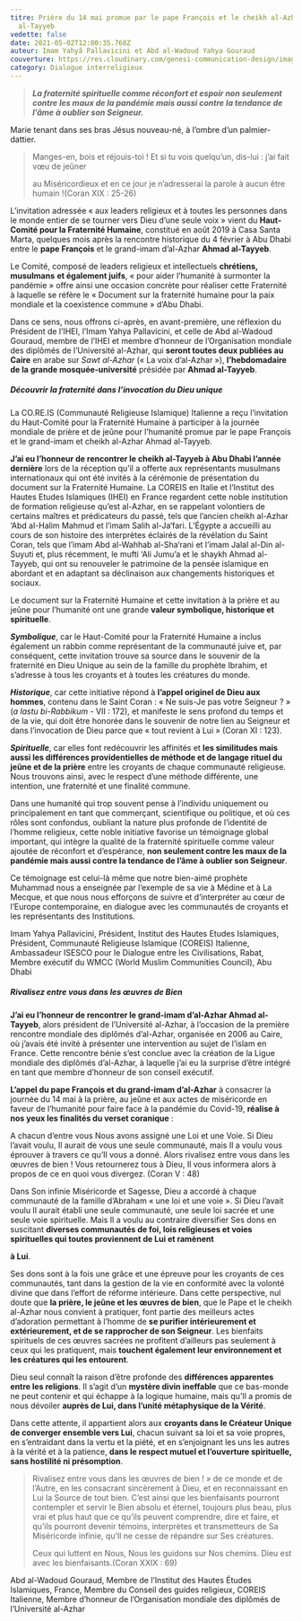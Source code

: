 ```yaml
---
titre: Prière du 14 mai promue par le pape François et le cheikh al-Azhar Ahmad
  al-Tayyeb
vedette: false
date: 2021-05-02T12:00:35.768Z
auteur: Imam Yahyâ Pallavicini et Abd al-Wadoud Yahya Gouraud
couverture: https://res.cloudinary.com/genesi-communication-design/image/upload/v1604654416/ihei/couvertures/islam-en-pratique-3_ws3q2t.jpg
category: Dialogue interreligieux
---
```

> ***La fraternité spirituelle comme réconfort et espoir non seulement contre les maux de la pandémie mais aussi contre la tendance de l’âme à oublier son Seigneur.***

Marie tenant dans ses bras Jésus nouveau-né, à l’ombre d’un palmier-dattier.

> Manges-en, bois et réjouis-toi&nbsp;! Et si tu vois quelqu’un, dis-lui&nbsp;: j’ai fait vœu de jeûner
>
> au Miséricordieux et en ce jour je n’adresserai la parole à aucun être humain&nbsp;!(Coran XIX : 25-26)



L’invitation adressée «&nbsp;aux leaders religieux et à toutes les personnes dans le monde entier de se tourner vers Dieu d’une seule voix&nbsp;» vient du **Haut-Comité pour la Fraternité Humaine**, constitué en août 2019 à Casa Santa Marta, quelques mois après la rencontre historique du 4 février à Abu Dhabi entre le **pape François** et le grand-imam d’al-Azhar **Ahmad al-Tayyeb**.

Le Comité, composé de leaders religieux et intellectuels **chrétiens, musulmans** **et également juifs**, «&nbsp;pour aider l’humanité à surmonter la pandémie&nbsp;» offre ainsi une occasion concrète pour réaliser cette Fraternité à laquelle se réfère le «&nbsp;Document sur la fraternité humaine pour la paix mondiale et la coexistence commune&nbsp;» d’Abu Dhabi.

Dans ce sens, nous offrons ci-après, en avant-première, une réflexion du Président de l’IHEI, l’Imam Yahya Pallavicini, et celle de Abd al-Wadoud Gouraud, membre de l’IHEI et membre d’honneur de l’Organisation mondiale des diplômés de l’Université al-Azhar, qui **seront toutes deux publiées au Caire** en arabe sur *Sawt al-Azhar* («&nbsp;La voix d’al-Azhar&nbsp;»), **l’hebdomadaire de la grande mosquée-université** présidée par **Ahmad al-Tayyeb**.

##### **Découvrir la fraternité dans l’invocation du Dieu unique**

La CO.RE.IS (Communauté Religieuse Islamique) Italienne a reçu l’invitation du Haut-Comité pour la Fraternité Humaine à participer à la journée mondiale de prière et de jeûne pour l’humanité promue par le pape François et le grand-imam et cheikh al-Azhar Ahmad al-Tayyeb.

**J’ai eu l’honneur de rencontrer le cheikh al-Tayyeb à Abu Dhabi l’année dernière** lors de la réception qu’il a offerte aux représentants musulmans internationaux qui ont été invités à la cérémonie de présentation du document sur la Fraternité Humaine. La COREIS en Italie et l’Institut des Hautes Etudes Islamiques (IHEI) en France regardent cette noble institution de formation religieuse qu’est al-Azhar, en se rappelant volontiers de certains maîtres et prédicateurs du passé, tels que l’ancien cheikh al-Azhar ‘Abd al-Halim Mahmud et l’imam Salih al-Ja‘fari. L’Égypte a accueilli au cours de son histoire des interprètes éclairés de la révélation du Saint Coran, tels que l’imam Abd al-Wahhab al-Sha‘rani et l’imam Jalal al-Din al-Suyuti et, plus récemment, le mufti ‘Ali Jumu’a et le shaykh Ahmad al-Tayyeb, qui ont su renouveler le patrimoine de la pensée islamique en abordant et en adaptant sa déclinaison aux changements historiques et sociaux.

Le document sur la Fraternité Humaine et cette invitation à la prière et au jeûne pour l’humanité ont une grande **valeur symbolique, historique et spirituelle**.

***Symbolique***, car le Haut-Comité pour la Fraternité Humaine a inclus également un rabbin comme représentant de la communauté juive et, par conséquent, cette invitation trouve sa source dans le souvenir de la fraternité en Dieu Unique au sein de la famille du prophète Ibrahim, et s’adresse à tous les croyants et à toutes les créatures du monde.

***Historique***, car cette initiative répond à **l’appel originel de Dieu aux hommes**, contenu dans le Saint Coran : «&nbsp;Ne suis-Je pas votre Seigneur&nbsp;?&nbsp;» (*a lastu bi-Rabbikum* - VII&nbsp;: 172), et manifeste le sens profond du temps et de la vie, qui doit être honorée dans le souvenir de notre lien au Seigneur et dans l’invocation de Dieu parce que «&nbsp;tout revient à Lui&nbsp;» (Coran XI&nbsp;: 123).

***Spirituelle***, car elles font redécouvrir les affinités et **les similitudes mais aussi les différences providentielles de méthode et de langage rituel du jeûne et de la prière** entre les croyants de chaque communauté religieuse. Nous trouvons ainsi, avec le respect d’une méthode différente, une intention, une fraternité et une finalité commune.

Dans une humanité qui trop souvent pense à l’individu uniquement ou principalement en tant que commerçant, scientifique ou politique, et où ces rôles sont confondus, oubliant la nature plus profonde de l’identité de l’homme religieux, cette noble initiative favorise un témoignage global important, qui intègre la qualité de la fraternité spirituelle comme valeur ajoutée de réconfort et d’espérance, **non seulement contre les maux de la pandémie mais aussi contre la tendance de l’âme à oublier son Seigneur**.

Ce témoignage est celui-là même que notre bien-aimé prophète Muhammad nous a enseignée par l’exemple de sa vie à Médine et à La Mecque, et que nous nous efforçons de suivre et d’interpréter au cœur de l’Europe contemporaine, en dialogue avec les communautés de croyants et les représentants des Institutions.

Imam Yahya Pallavicini, Président, Institut des Hautes Etudes Islamiques, Président, Communauté Religieuse Islamique (COREIS) Italienne, Ambassadeur ISESCO pour le Dialogue entre les Civilisations, Rabat, Membre exécutif du WMCC (World Muslim Communities Council), Abu Dhabi



##### **Rivalisez entre vous dans les œuvres de Bien**

**J’ai eu l’honneur de rencontrer le grand-imam d’al-Azhar Ahmad al-Tayyeb**, alors président de l’Université al-Azhar, à l’occasion de la première rencontre mondiale des diplômés d’al-Azhar, organisée en 2006 au Caire, où j’avais été invité à présenter une intervention au sujet de l’islam en France. Cette rencontre bénie s’est conclue avec la création de la Ligue mondiale des diplômés d’al-Azhar, à laquelle j’ai eu la surprise d’être intégré en tant que membre d’honneur de son conseil exécutif.

**L’appel du pape François et du grand-imam d’al-Azhar** à consacrer la journée du 14 mai à la prière, au jeûne et aux actes de miséricorde en faveur de l’humanité pour faire face à la pandémie du Covid-19, **réalise à nos yeux les finalités du verset coranique**&nbsp;:

A chacun d’entre vous Nous avons assigné une Loi et une Voie. Si Dieu l’avait voulu, Il aurait de vous une seule communauté, mais Il a voulu vous éprouver à travers ce qu’Il vous a donné. Alors rivalisez entre vous dans les œuvres de bien ! Vous retournerez tous à Dieu, Il vous informera alors à propos de ce en quoi vous divergez. (Coran V&nbsp;: 48)

Dans Son infinie Miséricorde et Sagesse, Dieu a accordé à chaque communauté de la famille d’Abraham «&nbsp;une loi et une voie&nbsp;». Si Dieu l’avait voulu Il aurait établi une seule communauté, une seule loi sacrée et une seule voie spirituelle. Mais Il a voulu au contraire diversifier Ses dons en suscitant **diverses communautés de foi, lois religieuses et voies spirituelles qui toutes proviennent de Lui et ramènent**

**à Lui**.

Ses dons sont à la fois une grâce et une épreuve pour les croyants de ces communautés, tant dans la gestion de la vie en conformité avec la volonté divine que dans l’effort de réforme intérieure. Dans cette perspective, nul doute que **la prière, le jeûne et les œuvres de bien**, que le Pape et le cheikh al-Azhar nous convient à pratiquer, font partie des meilleurs actes d’adoration permettant à l’homme de **se purifier intérieurement et extérieurement, et de se rapprocher de son Seigneur**. Les bienfaits spirituels de ces œuvres sacrées ne profitent d’ailleurs pas seulement à ceux qui les pratiquent, mais **touchent également leur environnement et les créatures qui les entourent**.

Dieu seul connaît la raison d’être profonde des **différences apparentes entre les religions**. Il s’agit d’un **mystère divin ineffable** que ce bas-monde ne peut contenir et qui échappe à la logique humaine, mais qu’Il a promis de nous dévoiler **auprès de Lui, dans l’unité métaphysique de la Vérité**.

Dans cette attente, il appartient alors aux **croyants dans le Créateur Unique de converger ensemble vers Lui**, chacun suivant sa loi et sa voie propres, en s’entraidant dans la vertu et la piété, et en s’enjoignant les uns les autres à la vérité et à la patience, **dans le respect mutuel et l’ouverture spirituelle, sans hostilité ni présomption**.

> Rivalisez entre vous dans les œuvres de bien ! » de ce monde et de l’Autre, en les consacrant sincèrement à Dieu, et en reconnaissant en Lui la Source de tout bien. C’est ainsi que les bienfaisants pourront contempler et servir le Bien absolu et éternel, toujours plus beau, plus vrai et plus haut que ce qu’ils peuvent comprendre, dire et faire, et qu’ils pourront devenir témoins, interprètes et transmetteurs de Sa Miséricorde infinie, qu’Il ne cesse de répandre sur Ses créatures.
>
> Ceux qui luttent en Nous, Nous les guidons sur Nos chemins. Dieu est avec les bienfaisants.(Coran XXIX&nbsp;: 69)

Abd al-Wadoud Gouraud, Membre de l’Institut des Hautes Études Islamiques, France, Membre du Conseil des guides religieux, COREIS Italienne, Membre d’honneur de l’Organisation mondiale des diplômés de l’Université al-Azhar